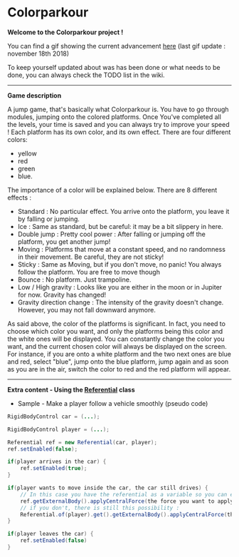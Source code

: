 # Colorparkour

**Welcome to the Colorparkour project !**

You can find a gif showing the current advancement [here](https://imgur.com/a/df092S7)
(last gif update : november 18th 2018)

To keep yourself updated about was has been done or what needs to be done, you can always check the TODO list in the wiki.
***
**Game description**

A jump game, that's basically what Colorparkour is. You have to go through modules, jumping onto the colored platforms.
Once You've completed all the levels, your time is saved and you can always try to improve your speed !
Each platform has its own color, and its own effect. There are four different colors: 
* yellow
* red
* green
* blue. 

The importance of a color will be explained below. 
There are 8 different effects :
* Standard : No particular effect. You arrive onto the platform, you leave it by falling or jumping.
* Ice : Same as standard, but be careful: it may be a bit slippery in here.
* Double jump : Pretty cool power : After falling or jumping off the platform, you get another jump!
* Moving : Platforms that move at a constant speed, and no randomness in their movement. Be careful, they are not sticky!
* Sticky : Same as Moving, but if you don't move, no panic! You always follow the platform. You are free to move though
* Bounce : No platform. Just trampoline.
* Low / High gravity : Looks like you are either in the moon or in Jupiter for now. Gravity has changed!
* Gravity direction change : The intensity of the gravity doesn't change. However, you may not fall downward anymore.

As said above, the color of the platforms is significant. In fact, you need to choose which color you want, and only the
platforms being this color and the white ones will be displayed. You can constantly change the color you want, and the
current chosen color will always be displayed on the screen. For instance, if you are onto a white platform and the two
next ones
are blue and red, select "blue", jump onto the blue platform, jump again and as soon as you are in the air, switch the
color to red and the red platform will appear.
***
**Extra content - Using the [Referential](https://github.com/Askigh/Colorparkour/blob/master/src/main/java/net/starype/colorparkour/utils/Referential.java) class**

* Sample - Make a player follow a vehicle smoothly (pseudo code)

```java
RigidBodyControl car = (...);

RigidBodyControl player = (...);

Referential ref = new Referential(car, player);
ref.setEnabled(false);

if(player arrives in the car) {
    ref.setEnabled(true);
}

if(player wants to move inside the car, the car still drives) {
    // In this case you have the referential as a variable so you can execute
    ref.getExternalBody().applyCentralForce(the force you want to apply);
    // if you don't, there is still this possibility :
    Referential.of(player).get().getExternalBody().applyCentralForce(the force you want to apply);
}

if(player leaves the car) {
    ref.setEnabled(false)
}
```
